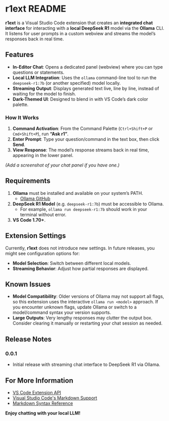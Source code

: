 # r1ext README

**r1ext** is a Visual Studio Code extension that creates an **integrated chat interface** for interacting with a **local DeepSeek R1** model via the **Ollama** CLI. It listens for user prompts in a custom webview and streams the model’s responses back in real time.

## Features

- **In-Editor Chat**: Opens a dedicated panel (webview) where you can type questions or statements.
- **Local LLM Integration**: Uses the `ollama` command-line tool to run the `deepseek-r1:7b` (or another specified) model locally.
- **Streaming Output**: Displays generated text live, line by line, instead of waiting for the model to finish.
- **Dark-Themed UI**: Designed to blend in with VS Code’s dark color palette.

### How It Works

1. **Command Activation**: From the Command Palette (`Ctrl+Shift+P` or `Cmd+Shift+P`), run **“Ask r1”**.
2. **Enter Prompt**: Type your question/command in the text box, then click **Send**.
3. **View Response**: The model’s response streams back in real time, appearing in the lower panel.

*(Add a screenshot of your chat panel if you have one.)*

## Requirements

1. **Ollama** must be installed and available on your system’s PATH.  
   - [Ollama GitHub](https://github.com/jmorganca/ollama)
2. **DeepSeek R1 Model** (e.g. `deepseek-r1:7b`) must be accessible to Ollama.  
   - For example, `ollama run deepseek-r1:7b` should work in your terminal without error.
3. **VS Code 1.70+**.

## Extension Settings

Currently, **r1ext** does not introduce new settings. In future releases, you might see configuration options for:
- **Model Selection**: Switch between different local models.
- **Streaming Behavior**: Adjust how partial responses are displayed.

## Known Issues

- **Model Compatibility**: Older versions of Ollama may not support all flags, so this extension uses the interactive `ollama run <model>` approach. If you encounter unknown flags, update Ollama or switch to a model/command syntax your version supports.
- **Large Outputs**: Very lengthy responses may clutter the output box. Consider clearing it manually or restarting your chat session as needed.

## Release Notes

### 0.0.1
- Initial release with streaming chat interface to DeepSeek R1 via Ollama.

## For More Information

- [VS Code Extension API](https://code.visualstudio.com/api)
- [Visual Studio Code's Markdown Support](http://code.visualstudio.com/docs/languages/markdown)
- [Markdown Syntax Reference](https://help.github.com/articles/markdown-basics/)

**Enjoy chatting with your local LLM!**